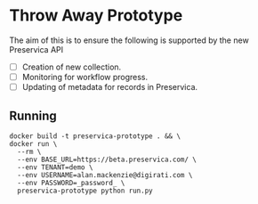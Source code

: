 # Throw Away Prototype

The aim of this is to ensure the following is supported by the new Preservica API

- [ ] Creation of new collection.
- [ ] Monitoring for workflow progress.
- [ ] Updating of metadata for records in Preservica.

## Running

```
docker build -t preservica-prototype . && \
docker run \
  --rm \
  --env BASE_URL=https://beta.preservica.com/ \
  --env TENANT=demo \
  --env USERNAME=alan.mackenzie@digirati.com \
  --env PASSWORD=_password_ \
  preservica-prototype python run.py
```
